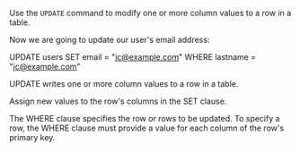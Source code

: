 Use the `UPDATE`  command to modify one or more column values to a row in a table.

Now we are going to update our user's email address:

UPDATE users SET email = "jc@example.com"  WHERE lastname = "jc@example.com"

UPDATE writes one or more column values to a row in a table.

Assign new values to the row's columns in the SET clause.

The WHERE clause specifies the row or rows to be updated. To specify a row, the WHERE clause must provide a value for each column of the row's primary key.
